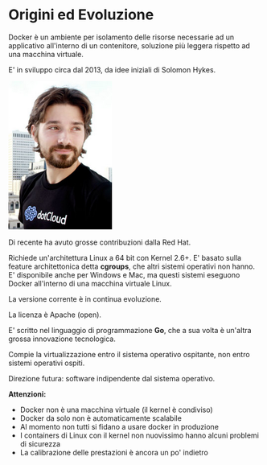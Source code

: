 # Origini ed Evoluzione

Docker è un ambiente per isolamento delle risorse necessarie ad un applicativo all'interno di un contenitore, soluzione più leggera rispetto ad una macchina virtuale.

E' in sviluppo circa dal 2013, da idee iniziali di Solomon Hykes.

![Hykes](/gitbook/images/hykes.png)

Di recente ha avuto grosse contribuzioni dalla Red Hat.

Richiede un'architettura Linux a 64 bit con Kernel 2.6+. E' basato sulla feature architettonica detta **cgroups**, che altri sistemi operativi non hanno. E' disponibile anche per Windows e Mac, ma questi sistemi eseguono Docker all'interno di una macchina virtuale Linux.

La versione corrente è in continua evoluzione.

La licenza è Apache (open).

E' scritto nel linguaggio di programmazione **Go**, che a sua volta è un'altra grossa innovazione tecnologica.

Compie la virtualizzazione entro il sistema operativo ospitante, non entro sistemi operativi ospiti.

Direzione futura: software indipendente dal sistema operativo.

**Attenzioni:**

* Docker non è una macchina virtuale (il kernel è condiviso)
* Docker da solo non è automaticamente scalabile
* Al momento non tutti si fidano a usare docker in produzione
* I containers di Linux con il kernel non nuovissimo hanno alcuni problemi di sicurezza
* La calibrazione delle prestazioni è ancora un po' indietro

